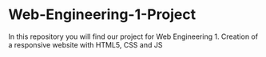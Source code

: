 # Web-Engineering-1-Project
In this repository you will find our project for Web Engineering 1.  Creation of a responsive website with HTML5, CSS and JS
